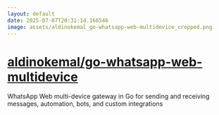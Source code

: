 ```yaml
---
layout: default
date: 2025-07-07T20:31:14.166546
image: assets/aldinokemal_go-whatsapp-web-multidevice_cropped.png
---
```


# [aldinokemal/go-whatsapp-web-multidevice](https://github.com/aldinokemal/go-whatsapp-web-multidevice)

WhatsApp Web multi-device gateway in Go for sending and receiving messages, automation, bots, and custom integrations
